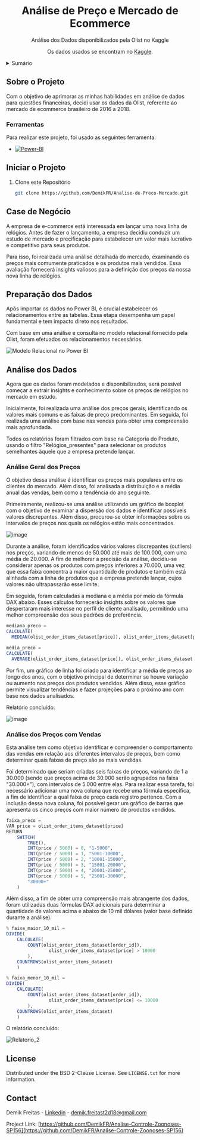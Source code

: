 <!-- PROJECT LOGO -->
<br />
<div align="center">
  <h1 align="center">Análise de Preço e Mercado de Ecommerce</h1>

  <p align="center">
    Análise dos Dados disponibilizados pela Olist no Kaggle
  </p>
  <p align="center">
    Os dados usados se encontram no <a href="https://www.kaggle.com/datasets/olistbr/brazilian-ecommerce?select=product_category_name_translation.csv">Kaggle</a>.
  </p>
</div>


<!-- TABLE OF CONTENTS -->
<details>
  <summary>Sumário</summary>
  <ol>
    <li>
      <a href="#sobre-o-projeto">Sobre o Projeto</a>
      <ul>
        <li><a href="#ferramentas">Ferramentas</a></li>
      </ul>
    </li>
    <li><a href="#iniciar-o-projeto">Iniciar o Projeto</a></li>
    <li><a href="#case-de-negócio">Case de Negócio</a></li>
    <li><a href="#preparação-dos-dados">Preparação dos Dados</a></li>
    <li><a href="#análise-dos-dados">Análise dos Dados</a></li>
    <li><a href="#license">License</a></li>
    <li><a href="#contact">Contact</a></li>
  </ol>
</details>



<!-- Sobre o Projeto -->
## Sobre o Projeto

Com o objetivo de aprimorar as minhas habilidades em análise de dados para questões financeiras, decidi usar os dados da Olist, referente ao mercado de ecommerce brasileiro de 2016 a 2018.


### Ferramentas

Para realizar este projeto, foi usado as seguintes ferramenta:


* [![Power-BI][Power-BI.pbix]][Power-BI-url]



<!-- Iniciar o Projeto -->
## Iniciar o Projeto

1. Clone este Repositório
   ```sh
   git clone https://github.com/DemikFR/Analise-de-Preco-Mercado.git
   ```


## Case de Negócio
A empresa de e-commerce está interessada em lançar uma nova linha de relógios. Antes de fazer o lançamento, a empresa decidiu conduzir um estudo de mercado e precificação para estabelecer um valor mais lucrativo e competitivo para seus produtos.

Para isso, foi realizada uma análise detalhada do mercado, examinando os preços mais comumente praticados e os produtos mais vendidos. Essa avaliação fornecerá insights valiosos para a definição dos preços da nossa nova linha de relógios.



## Preparação dos Dados
Após importar os dados no Power BI, é crucial estabelecer os relacionamentos entre as tabelas. Essa etapa desempenha um papel fundamental e tem impacto direto nos resultados.

Com base em uma análise e consulta no modelo relacional fornecido pela Olist, foram efetuados os relacionamentos necessários.

![Modelo Relacional no Power BI](https://github.com/DemikFR/Analise-de-Preco-Mercado/assets/102700735/3ae6c3cd-6d7c-42f2-ae9d-95a9b1b8a2ca)



## Análise dos Dados

Agora que os dados foram modelados e disponibilizados, será possível começar a extrair insights e conhecimento sobre os preços de relógios no mercado em estudo.

Inicialmente, foi realizada uma análise dos preços gerais, identificando os valores mais comuns e as faixas de preço predominantes. Em seguida, foi realizada uma análise com base nas vendas para obter uma compreensão mais aprofundada.

Todos os relatórios foram filtrados com base na Categoria do Produto, usando o filtro "Relógios_presentes" para selecionar os produtos semelhantes àquele que a empresa pretende lançar.


### Análise Geral dos Preços

O objetivo dessa análise é identificar os preços mais populares entre os clientes do mercado. Além disso, foi analisada a distribuição e a média anual das vendas, bem como a tendência do ano seguinte.

Primeiramente, realizou-se uma análise utilizando um gráfico de boxplot com o objetivo de examinar a dispersão dos dados e identificar possíveis valores discrepantes. Além disso, procurou-se obter informações sobre os intervalos de preços nos quais os relógios estão mais concentrados.

![image](https://github.com/DemikFR/Analise-de-Preco-Mercado/assets/102700735/f80b4acf-8cf8-4df2-8137-3ae30d4d9d1c)

Durante a análise, foram identificados vários valores discrepantes (outliers) nos preços, variando de menos de 50.000 até mais de 100.000, com uma média de 20.000. A fim de melhorar a precisão da análise, decidiu-se considerar apenas os produtos com preços inferiores a 70.000, uma vez que essa faixa concentra a maior quantidade de produtos e também está alinhada com a linha de produtos que a empresa pretende lançar, cujos valores não ultrapassarão esse limite.

Em seguida, foram calculadas a mediana e a média por meio da fórmula DAX abaixo. Esses cálculos fornecerão insights sobre os valores que despertaram mais interesse no perfil de cliente analisado, permitindo uma melhor compreensão dos seus padrões de preferência.

```julia
mediana_preco = 
CALCULATE(
  MEDIAN(olist_order_items_dataset[price]), olist_order_items_dataset[price] < 70000)

media_preco = 
CALCULATE(
  AVERAGE(olist_order_items_dataset[price]), olist_order_items_dataset[price] < 70000)
```



Por fim, um gráfico de linha foi criado para identificar a média de preços ao longo dos anos, com o objetivo principal de determinar se houve variação ou aumento nos preços dos produtos vendidos. Além disso, esse gráfico permite visualizar tendências e fazer projeções para o próximo ano com base nos dados analisados.

Relatório concluído:

![image](https://github.com/DemikFR/Analise-de-Preco-Mercado/assets/102700735/e401884e-ba6c-4c79-8a41-6ecc6a6b0782)


### Análise dos Preços com Vendas

Esta análise tem como objetivo identificar e compreender o comportamento das vendas em relação aos diferentes intervalos de preços, bem como determinar quais faixas de preço são as mais vendidas.

Foi determinado que seriam criadas seis faixas de preços, variando de 1 a 30.000 (sendo que preços acima de 30.000 serão agrupados na faixa "30.000+"), com intervalos de 5.000 entre elas. Para realizar essa tarefa, foi necessário adicionar uma nova coluna que recebe uma fórmula específica, a fim de identificar a qual faixa de preço cada registro pertence. Com a inclusão dessa nova coluna, foi possível gerar um gráfico de barras que apresenta os cinco preços com maior número de produtos vendidos.

```julia
faixa_preco = 
VAR price = olist_order_items_dataset[price]
RETURN
    SWITCH(
        TRUE(),
        INT(price / 5000) = 0, "1-5000",
        INT(price / 5000) = 1, "5001-10000",
        INT(price / 5000) = 2, "10001-15000",
        INT(price / 5000) = 3, "15001-20000",
        INT(price / 5000) = 4, "20001-25000",
        INT(price / 5000) = 5, "25001-30000",
        "30000+"
    )
```

Além disso, a fim de obter uma compreensão mais abrangente dos dados, foram utilizadas duas fórmulas DAX adicionais para determinar a quantidade de valores acima e abaixo de 10 mil dólares (valor base definido durante a análise). 

```julia
% faixa_maior_10_mil = 
DIVIDE(
    CALCULATE(
        COUNT(olist_order_items_dataset[order_id]), 
                olist_order_items_dataset[price] > 10000
        ),
    COUNTROWS(olist_order_items_dataset)
    )

% faixa_menor_10_mil = 
DIVIDE(
    CALCULATE(
        COUNT(olist_order_items_dataset[order_id]), 
                olist_order_items_dataset[price] <= 10000
        ),
    COUNTROWS(olist_order_items_dataset)
    )
```

O relatório concluido:

![Relatorio_2](https://github.com/DemikFR/Analise-de-Preco-Mercado/assets/102700735/d8006120-78a3-47c3-b926-2a041338e28b)



<!-- LICENSE -->
## License

Distributed under the BSD 2-Clause License. See `LICENSE.txt` for more information.



<!-- CONTACT -->
## Contact

Demik Freitas - [Linkedin](https://www.linkedin.com/in/demik-freitas/) - demik.freitast2d18@gmail.com

Project Link: [https://github.com/DemikFR/Analise-Controle-Zoonoses-SP156](https://github.com/DemikFR/Analise-Controle-Zoonoses-SP156)



<!-- MARKDOWN LINKS & IMAGES -->
<!-- https://www.markdownguide.org/basic-syntax/#reference-style-links -->
[Python.py]: https://img.shields.io/badge/python-3670A0?style=for-the-badge&logo=python&logoColor=ffdd54
[Python-url]: https://www.python.org/
[Power-BI.pbix]: https://img.shields.io/badge/power_bi-F2C811?style=for-the-badge&logo=powerbi&logoColor=black
[Power-BI-url]: https://www.python.org/
